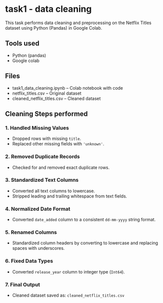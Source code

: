 # task1 - data cleaning

This task performs data cleaning and preprocessing on the Netflix Titles dataset using Python (Pandas) in Google Colab.

## Tools used 
- Python (pandas) 
- Google colab

## Files
- task1_data_cleaning.ipynb  –  Colab notebook with code
- netflix_titles.csv  –  Original dataset
- cleaned_netflix_titles.csv  –  Cleaned dataset

## Cleaning Steps performed
### 1. Handled Missing Values
- Dropped rows with missing `title`.
- Replaced other missing fields with `'unknown'`.

### 2. Removed Duplicate Records
- Checked for and removed exact duplicate rows.

### 3. Standardized Text Columns
- Converted all text columns to lowercase.
- Stripped leading and trailing whitespace from text fields.

### 4. Normalized Date Format
- Converted `date_added` column to a consistent `dd-mm-yyyy` string format.

### 5. Renamed Columns
- Standardized column headers by converting to lowercase and replacing spaces with underscores.

### 6. Fixed Data Types
- Converted `release_year` column to integer type (`Int64`).

### 7. Final Output
- Cleaned dataset saved as: `cleaned_netflix_titles.csv`
